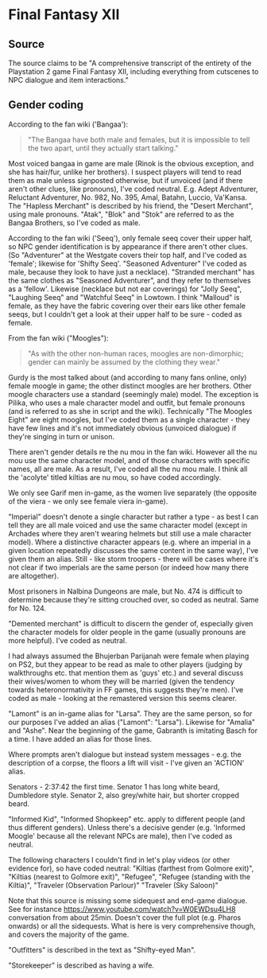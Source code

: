 # Final Fantasy XII

## Source

The source claims to be "A comprehensive transcript of the entirety of the Playstation 2 game Final Fantasy XII, including everything from cutscenes to NPC dialogue and item interactions."

## Gender coding

According to the fan wiki ('Bangaa'):  
>"The Bangaa have both male and females, but it is impossible to tell the two apart, until they actually start talking." 

Most voiced bangaa in game are male (Rinok is the obvious exception, and she has hair/fur, unlike her brothers). I suspect players will tend to read them as male unless signposted otherwise, but if unvoiced (and if there aren't other clues, like pronouns), I've coded neutral. E.g. Adept Adventurer, Reluctant Adventurer, No. 982, No. 395, Amal, Batahn, Luccio, Va'Kansa. The "Hapless Merchant" is described by his friend, the "Desert Merchant", using male pronouns. "Atak", "Blok" and "Stok" are referred to as the Bangaa Brothers, so I've coded as male. 

According to the fan wiki ('Seeq'), only female seeq cover their upper half, so NPC gender identification is by appearance if there aren't other clues. (So "Adventurer" at the Westgate covers their top half, and I've coded as 'female'; likewise for 'Shifty Seeq'. "Seasoned Adventurer" I've coded as male, because they look to have just a necklace). "Stranded merchant" has the same clothes as "Seasoned Adventurer", and they refer to themselves as a 'fellow'. Likewise (necklace but not ear coverings) for "Jolly Seeq", "Laughing Seeq" and "Watchful Seeq" in Lowtown. I think "Malloud" is female, as they have the fabric covering over their ears like other female seeqs, but I couldn't get a look at their upper half to be sure - coded as female. 

From the fan wiki ("Moogles"): 
>"As with the other non-human races, moogles are non-dimorphic; gender can mainly be assumed by the clothing they wear." 

Gurdy is the most talked about (and according to many fans online, only) female moogle in game; the other distinct moogles are her brothers. Other moogle characters use a standard (seemingly male) model. The exception is Pilika, who uses a male character model and outfit, but female pronouns (and is referred to as she in script and the wiki). Technically "The Moogles Eight" are eight moogles, but I've coded them as a single character - they have few lines and it's not immediately obvious (unvoiced dialogue) if they're singing in turn or unison. 

There aren't gender details re the nu mou in the fan wiki. However all the nu mou use the same character model, and of those characters with specific names, all are male. As a result, I've coded all the nu mou male. I think all the 'acolyte' titled kiltias are nu mou, so have coded accordingly. 

We only see Garif men in-game, as the women live separately (the opposite of the viera - we only see female viera in-game).

"Imperial" doesn't denote a single character but rather a type - as best I can tell they are all male voiced and use the same character model (except in Archades where they aren't wearing helmets but still use a male character model). Where a distinctive character appears (e.g. where an imperial in a given location repeatedly discusses the same content in the same way), I've given them an alias. Still - like storm troopers - there will be cases where it's not clear if two imperials are the same person (or indeed how many there are altogether).

Most prisoners in Nalbina Dungeons are male, but No. 474 is difficult to determine because they're sitting crouched over, so coded as neutral. Same for No. 124. 

"Demented merchant" is difficult to discern the gender of, especially given the character models for older people in the game (usually pronouns are more helpful). I've coded as neutral. 

I had always assumed the Bhujerban Parijanah were female when playing on PS2, but they appear to be read as male to other players (judging by walkthroughs etc. that mention them as 'guys' etc.) and several discuss their wives/women to whom they will be married (given the tendency towards heteronormativity in FF games, this suggests they're men). I've coded as male - looking at the remastered version this seems clearer. 

"Lamont" is an in-game alias for "Larsa". They are the same person, so for our purposes I've added an alias ("Lamont": "Larsa"). Likewise for "Amalia" and "Ashe". 
Near the beginning of the game, Gabranth is imitating Basch for a time. I have added an alias for those lines. 

Where prompts aren't dialogue but instead system messages - e.g. the description of a corpse, the floors a lift will visit - I've given an 'ACTION' alias. 

Senators - 2:37:42 the first time. Senator 1 has long white beard, Dumbledore style. Senator 2, also grey/white hair, but shorter cropped beard. 

"Informed Kid", "Informed Shopkeep" etc. apply to different people (and thus different genders). Unless there's a decisive gender (e.g. 'Informed Moogle' because all the relevant NPCs are male), then I've coded as neutral. 

The following characters I couldn't find in let's play videos (or other evidence for), so have coded neutral: 
"Kiltias (farthest from Golmore exit)", 
"Kiltias (nearest to Golmore exit)", 
"Refugee",
"Refugee (standing with the Kiltia)", 
"Traveler (Observation Parlour)"
"Traveler (Sky Saloon)"

Note that this source is missing some sidequest and end-game dialogue. See for instance https://www.youtube.com/watch?v=W0EWDsu4LH8 conversation from about 25min. Doesn't cover the full plot (e.g. Pharos onwards) or all the sidequests. What is here is very comprehensive though, and covers the majority of the game.

"Outfitters" is described in the text as "Shifty-eyed Man".

"Storekeeper" is described as having a wife.
